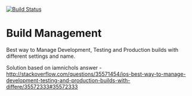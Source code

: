 [![Build Status](https://travis-ci.org/vineetchoudhary/BuildManagement.svg?branch=master)](https://travis-ci.org/vineetchoudhary/BuildManagement)

# Build Management
Best way to Manage Development, Testing and Production builds with different settings and name.

Solution based on iamnichols answer - http://stackoverflow.com/questions/35571454/ios-best-way-to-manage-development-testing-and-production-builds-with-differe/35572333#35572333

